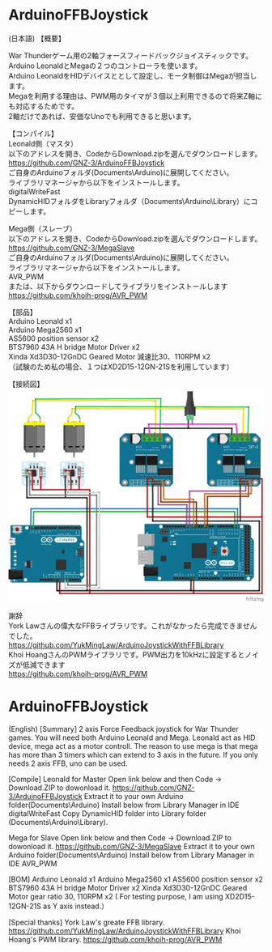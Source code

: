 # ArduinoFFBJoystick
(日本語)
【概要】

War Thunderゲーム用の2軸フォースフィードバックジョイスティックです。  
Arduino LeonaldとMegaの２つのコントローラを使います。  
Arduino LeonaldをHIDデバイスととして設定し、モータ制御はMegaが担当します。  
Megaを利用する理由は、PWM用のタイマが３個以上利用できるので将来Z軸にも対応するためです。  
2軸だけであれば、安価なUnoでも利用できると思います。  



【コンパイル】  
Leonald側（マスタ）  
以下のアドレスを開き、CodeからDownload.zipを選んでダウンロードします。  
https://github.com/GNZ-3/ArduinoFFBJoystick  
ご自身のArduinoフォルダ(Documents\Arduino\)に展開してください。  
ライブラリマネージャから以下をインストールします。  
digitalWriteFast  
DynamicHIDフォルダをLibraryフォルダ（Documents\Arduino\Library）にコピーします。  

Mega側（スレーブ）  
以下のアドレスを開き、CodeからDownload.zipを選んでダウンロードします。  
https://github.com/GNZ-3/MegaSlave  
ご自身のArduinoフォルダ(Documents\Arduino\)に展開してください。  
ライブラリマネージャから以下をインストールします。  
AVR_PWM  
または、以下からダウンロードしてライブラリをインストールします  
https://github.com/khoih-prog/AVR_PWM  

【部品】  
Arduino Leonald x1  
Arduino Mega2560 x1  
AS5600 position sensor x2  
BTS7960 43A H bridge Motor Driver x2  
Xinda Xd3D30-12GnDC Geared Motor 減速比30、110RPM x2  
（試験のため私の場合、１つはXD2D15-12GN-21Sを利用しています）  



【接続図】  
![Schema](https://github.com/GNZ-3/ArduinoFFBJoystick/blob/main/Misc/ArduiniFFBJoystick.png)


謝辞  
York Lawさんの偉大なFFBライブラリです。これがなかったら完成できませんでした。  
https://github.com/YukMingLaw/ArduinoJoystickWithFFBLibrary  
Khoi HoangさんのPWMライブラリです。PWM出力を10kHzに設定するとノイズが低減できます  
https://github.com/khoih-prog/AVR_PWM  

# ArduinoFFBJoystick 
(English)
[Summary]
2 axis Force Feedback joystick for War Thunder games.
You will need both Arduino Leonald and Mega.
Leonald act as HID device, mega act as a motor controll.
The reason to use mega is that mega has more than 3 timers which can extend to 3 axis in the future.
If you only needs 2 axis FFB, uno can be used.

[Compile]
Leonald for Master
Open link below and then Code -> Download.ZIP to dowonload it.
https://github.com/GNZ-3/ArduinoFFBJoystick
Extract it to your own Arduino folder(Documents\Arduino\)
Install below from Library Manager in IDE
digitalWriteFast
Copy DynamicHID folder into Library folder (Documents\Arduino\Library).

Mega for Slave
Open link below and then Code -> Download.ZIP to dowonload it.
https://github.com/GNZ-3/MegaSlave
Extract it to your own Arduino folder(Documents\Arduino\)
Install below from Library Manager in IDE
AVR_PWM

[BOM]
Arduino Leonald x1
Arduino Mega2560 x1
AS5600 position sensor x2
BTS7960 43A H bridge Motor Driver x2
Xinda Xd3D30-12GnDC Geared Motor gear ratio 30, 110RPM x2
( For testing purpose, I am using  XD2D15-12GN-21S as Y axis instead.）

[Special thanks]
York Law's greate FFB library.
https://github.com/YukMingLaw/ArduinoJoystickWithFFBLibrary
Khoi Hoang's PWM library.
https://github.com/khoih-prog/AVR_PWM
